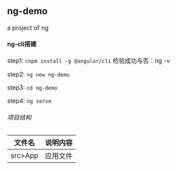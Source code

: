 ## ng-demo
a project of ng

#### ng-cli搭建

step1:
`cnpm install -g @angular/cli`
检验成功与否：ng -v

step2:
`ng new ng-demo`

step3:
`cd ng-demo`

step4:
`ng serve`

###### 项目结构
文件名|说明内容
--|:--:
src>App | 应用文件



